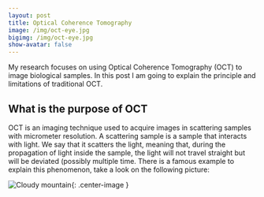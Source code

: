 ```yaml
---
layout: post
title: Optical Coherence Tomography
image: /img/oct-eye.jpg
bigimg: /img/oct-eye.jpg
show-avatar: false
---
```


My research focuses on using Optical Coherence Tomography (OCT) to image biological samples. In this post I am going to explain the principle and limitations of traditional OCT.

## What is the purpose of OCT

OCT is an imaging technique used to acquire images in scattering samples with micrometer resolution. A scattering sample is a sample that interacts with light. We say that it scatters the light, meaning that, during the propagation of light inside the sample, the light will not travel straight but will be deviated (possibly multiple time. There is a famous example to explain this phenomenon, take a look on the following picture:

![Cloudy mountain](../img/cloud_mountain.jpg){: .center-image }


